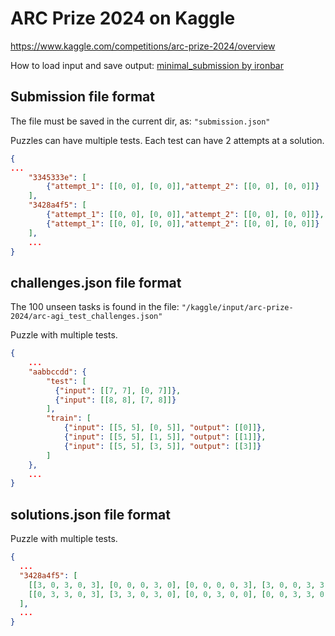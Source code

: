 # ARC Prize 2024 on Kaggle

https://www.kaggle.com/competitions/arc-prize-2024/overview

How to load input and save output:
[minimal_submission by ironbar](https://www.kaggle.com/code/ironbar/minimal-submission)

## Submission file format

The file must be saved in the current dir, as: `"submission.json"`

Puzzles can have multiple tests.
Each test can have 2 attempts at a solution.

```json
{
...
	"3345333e": [
    	{"attempt_1": [[0, 0], [0, 0]],"attempt_2": [[0, 0], [0, 0]]}
	],
	"3428a4f5": [
   		{"attempt_1": [[0, 0], [0, 0]],"attempt_2": [[0, 0], [0, 0]]}, 
    	{"attempt_1": [[0, 0], [0, 0]],"attempt_2": [[0, 0], [0, 0]]}
	],
	...
}
```

## challenges.json file format

The 100 unseen tasks is found in the file: `"/kaggle/input/arc-prize-2024/arc-agi_test_challenges.json"`

Puzzle with multiple tests.

```json
{
    ...
    "aabbccdd": {
        "test": [
          {"input": [[7, 7], [0, 7]]},
          {"input": [[8, 8], [7, 8]]}
        ], 
        "train": [
            {"input": [[5, 5], [0, 5]], "output": [[0]]}, 
            {"input": [[5, 5], [1, 5]], "output": [[1]]}, 
            {"input": [[5, 5], [3, 5]], "output": [[3]]}
        ]
    }, 
    ...
}
```

## solutions.json file format

Puzzle with multiple tests.

```json
{
  ...
  "3428a4f5": [
    [[3, 0, 3, 0, 3], [0, 0, 0, 3, 0], [0, 0, 0, 0, 3], [3, 0, 0, 3, 3], [3, 3, 0, 3, 0], [0, 3, 0, 0, 0]], 
    [[0, 3, 3, 0, 3], [3, 3, 0, 3, 0], [0, 0, 3, 0, 0], [0, 0, 3, 3, 0], [3, 3, 0, 3, 3], [0, 3, 3, 0, 3]]
  ], 
  ...
}
```
